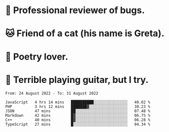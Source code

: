 # 🐛 Professional reviewer of bugs.
# 🐱 Friend of a cat (his name is Greta).
# 📜 Poetry lover.
# 🎸 Terrible playing guitar, but I try.

<!--START_SECTION:waka-->

```text
From: 24 August 2022 - To: 31 August 2022

JavaScript   4 hrs 14 mins   ██████████░░░░░░░░░░░░░░░   40.02 %
PHP          3 hrs 12 mins   ███████▓░░░░░░░░░░░░░░░░░   30.23 %
JSON         47 mins         ██░░░░░░░░░░░░░░░░░░░░░░░   07.48 %
Markdown     42 mins         █▓░░░░░░░░░░░░░░░░░░░░░░░   06.75 %
C++          40 mins         █▓░░░░░░░░░░░░░░░░░░░░░░░   06.28 %
TypeScript   27 mins         █░░░░░░░░░░░░░░░░░░░░░░░░   04.34 %
```

<!--END_SECTION:waka-->
